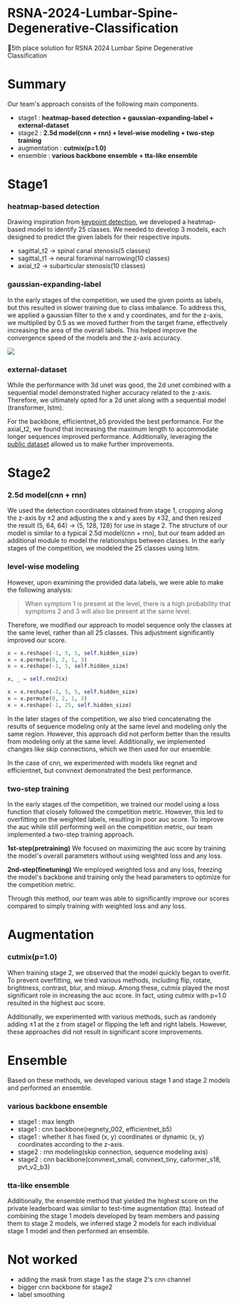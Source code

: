 # RSNA-2024-Lumbar-Spine-Degenerative-Classification
🥇5th place solution for RSNA 2024 Lumbar Spine Degenerative Classification


# Summary
Our team's approach consists of the following main components. 
- stage1 : **heatmap-based detection + gaussian-expanding-label + external-dataset**
- stage2 : **2.5d model(cnn + rnn) + level-wise modeling + two-step training**
- augmentation : **cutmix(p=1.0)**
- ensemble : **various backbone ensemble + tta-like ensemble**

# Stage1
### heatmap-based detection
Drawing inspiration from [keypoint detection](https://paperswithcode.com/task/keypoint-detection), we developed a heatmap-based model to identify 25 classes. We needed to develop 3 models, each designed to predict the given labels for their respective inputs.

- sagittal_t2 -> spinal canal stenosis(5 classes)
- sagittal_t1 -> neural foraminal narrowing(10 classes)
- axial_t2 -> subarticular stenosis(10 classes)

### gaussian-expanding-label
In the early stages of the competition, we used the given points as labels, but this resulted in slower training due to class imbalance. To address this, we applied a gaussian filter to the x and y coordinates, and for the z-axis, we multiplied by 0.5 as we moved further from the target frame, effectively increasing the area of the overall labels. This helped improve the convergence speed of the models and the z-axis accuracy.

![](https://www.googleapis.com/download/storage/v1/b/kaggle-forum-message-attachments/o/inbox%2F8251891%2F69ed9f40fda16547c482d67810081a25%2Fheatmap-image.png?generation=1728448201888004&alt=media)

### external-dataset
While the performance with 3d unet was good, the 2d unet combined with a sequential model demonstrated higher accuracy related to the z-axis. Therefore, we ultimately opted for a 2d unet along with a sequential model (transformer, lstm).

For the backbone, efficientnet_b5 provided the best performance. For the axial_t2, we found that increasing the maximum length to accommodate longer sequences improved performance. Additionally, leveraging the [public dataset](https://www.kaggle.com/datasets/brendanartley/lumbar-coordinate-pretraining-dataset) allowed us to make further improvements.

# Stage2
### 2.5d model(cnn + rnn)
We used the detection coordinates obtained from stage 1, cropping along the z-axis by ±2 and adjusting the x and y axes by ±32, and then resized the result (5, 64, 64) -> (5, 128, 128) for use in stage 2. The structure of our model is similar to a typical 2.5d model(cnn + rnn), but our team added an additional module to model the relationships between classes. In the early stages of the competition, we modeled the 25 classes using lstm. 

### level-wise modeling
However, upon examining the provided data labels, we were able to make the following analysis:

>When symptom 1 is present at the level, there is a high probability that symptoms 2 and 3 will also be present at the same level. 

Therefore, we modified our approach to model sequence only the classes at the same level, rather than all 25 classes. This adjustment significantly improved our score. 

```python
x = x.reshape(-1, 5, 5, self.hidden_size)
x = x.permute(0, 2, 1, 3)
x = x.reshape(-1, 5, self.hidden_size)

x, _ = self.rnn2(x)

x = x.reshape(-1, 5, 5, self.hidden_size)
x = x.permute(0, 2, 1, 3)
x = x.reshape(-1, 25, self.hidden_size)
```

In the later stages of the competition, we also tried concatenating the results of sequence modeling only at the same level and modeling only the same region. However, this approach did not perform better than the results from modeling only at the same level. Additionally, we implemented changes like skip connections, which we then used for our ensemble.

In the case of cnn, we experimented with models like regnet and efficientnet, but convnext demonstrated the best performance.

### two-step training
In the early stages of the competition, we trained our model using a loss function that closely followed the competition metric. However, this led to overfitting on the weighted labels, resulting in poor auc score. To improve the auc while still performing well on the competition metric, our team implemented a two-step training approach.

**1st-step(pretraining)**
We focused on maximizing the auc score by training the model's overall parameters without using weighted loss and any loss.

**2nd-step(finetuning)**
We employed weighted loss and any loss, freezing the model's backbone and training only the head parameters to optimize for the competition metric.

Through this method, our team was able to significantly improve our scores compared to simply training with weighted loss and any loss.

# Augmentation
### cutmix(p=1.0)
When training stage 2, we observed that the model quickly began to overfit. To prevent overfitting, we tried various methods, including flip, rotate, brightness, contrast, blur, and mixup. Among these, cutmix played the most significant role in increasing the auc score. In fact, using cutmix with p=1.0 resulted in the highest auc score.

Additionally, we experimented with various methods, such as randomly adding ±1 at the z from stage1 or flipping the left and right labels. However, these approaches did not result in significant score improvements.

# Ensemble
Based on these methods, we developed various stage 1 and stage 2 models and performed an ensemble.

### various backbone ensemble
- stage1 : max length
- stage1 : cnn backbone(regnety_002, efficientnet_b5)
- stage1 : whether it has fixed (x, y) coordinates or dynamic (x, y) coordinates according to the z-axis.
- stage2 : rnn modeling(skip connection, sequence modeling axis)
- stage2 : cnn backbone(convnext_small, convnext_tiny, caformer_s18, pvt_v2_b3)

### tta-like ensemble
Additionally, the ensemble method that yielded the highest score on the private leaderboard was similar to test-time augmentation (tta). Instead of combining the stage 1 models developed by team members and passing them to stage 2 models, we inferred stage 2 models for each individual stage 1 model and then performed an ensemble. 

# Not worked
- adding the mask from stage 1 as the stage 2's cnn channel
- bigger cnn backbone for stage2
- label smoothing 

